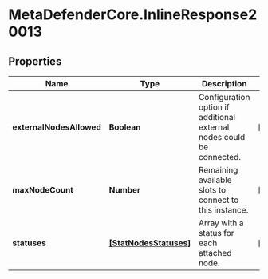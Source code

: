 # MetaDefenderCore.InlineResponse20013

## Properties

Name | Type | Description | Notes
------------ | ------------- | ------------- | -------------
**externalNodesAllowed** | **Boolean** | Configuration option if additional external nodes could be connected. | [optional] 
**maxNodeCount** | **Number** | Remaining available slots to connect to this instance. | [optional] 
**statuses** | [**[StatNodesStatuses]**](StatNodesStatuses.md) | Array with a status for each attached node. | [optional] 


